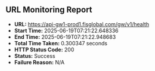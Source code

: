 ## URL Monitoring Report

- **URL:** https://api-gw1-prod1.fisglobal.com/gw/v1/health
- **Start Time:** 2025-06-19T07:21:22.648336
- **End Time:** 2025-06-19T07:21:22.948683
- **Total Time Taken:** 0.300347 seconds
- **HTTP Status Code:** 200
- **Status:** Success
- **Failure Reason:** N/A
